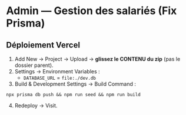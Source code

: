 # Admin — Gestion des salariés (Fix Prisma)

## Déploiement Vercel
1) Add New → Project → Upload → **glissez le CONTENU du zip** (pas le dossier parent).
2) Settings → Environment Variables :
   - `DATABASE_URL` = `file:./dev.db`
3) Build & Development Settings → Build Command :
```
npx prisma db push && npm run seed && npm run build
```
4) Redeploy → Visit.
